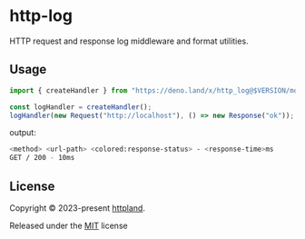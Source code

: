 # http-log

HTTP request and response log middleware and format utilities.

## Usage

```ts
import { createHandler } from "https://deno.land/x/http_log@$VERSION/mod.ts";

const logHandler = createHandler();
logHandler(new Request("http://localhost"), () => new Response("ok"));
```

output:

```bash
<method> <url-path> <colored:response-status> - <response-time>ms
GET / 200 - 10ms
```

## License

Copyright © 2023-present [httpland](https://github.com/httpland).

Released under the [MIT](./LICENSE) license
